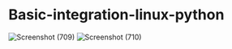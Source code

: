 # Basic-integration-linux-python
![Screenshot (709)](https://user-images.githubusercontent.com/64592542/137879535-72f41286-181b-419a-8f74-281456c9d659.png)
![Screenshot (710)](https://user-images.githubusercontent.com/64592542/137879539-334e9cf4-7e26-4f12-8bba-00dc05a01220.png)
